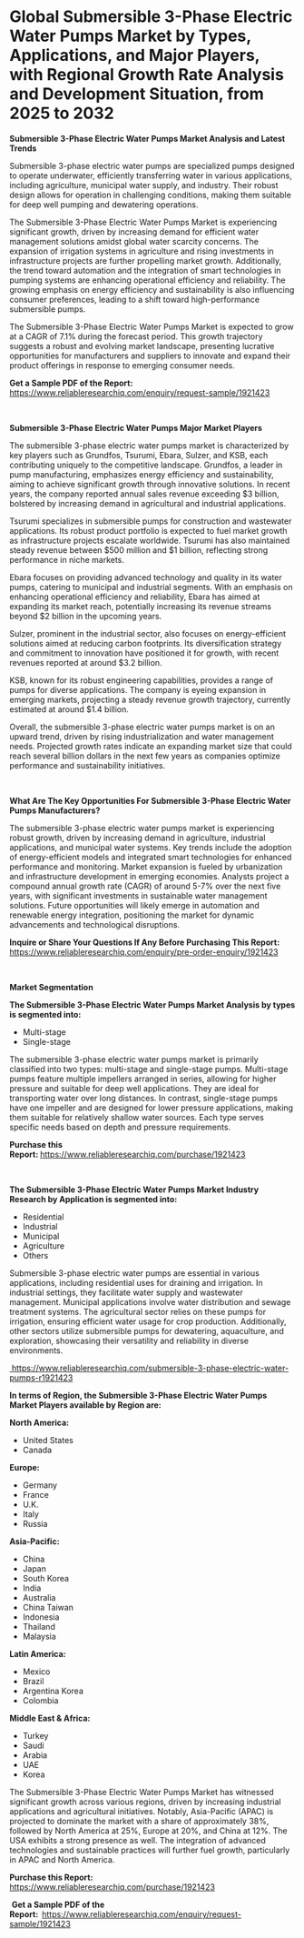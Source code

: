 <p><h1>Global Submersible 3-Phase Electric Water Pumps Market by Types, Applications, and Major Players, with Regional Growth Rate Analysis and Development Situation, from 2025 to 2032</h1></p><p><strong>Submersible 3-Phase Electric Water Pumps Market Analysis and Latest Trends</strong></p>
<p><p>Submersible 3-phase electric water pumps are specialized pumps designed to operate underwater, efficiently transferring water in various applications, including agriculture, municipal water supply, and industry. Their robust design allows for operation in challenging conditions, making them suitable for deep well pumping and dewatering operations.</p><p>The Submersible 3-Phase Electric Water Pumps Market is experiencing significant growth, driven by increasing demand for efficient water management solutions amidst global water scarcity concerns. The expansion of irrigation systems in agriculture and rising investments in infrastructure projects are further propelling market growth. Additionally, the trend toward automation and the integration of smart technologies in pumping systems are enhancing operational efficiency and reliability. The growing emphasis on energy efficiency and sustainability is also influencing consumer preferences, leading to a shift toward high-performance submersible pumps.</p><p>The Submersible 3-Phase Electric Water Pumps Market is expected to grow at a CAGR of 7.1% during the forecast period. This growth trajectory suggests a robust and evolving market landscape, presenting lucrative opportunities for manufacturers and suppliers to innovate and expand their product offerings in response to emerging consumer needs.</p></p>
<p><strong>Get a Sample PDF of the Report:&nbsp;</strong> <a href="https://www.reliableresearchiq.com/enquiry/request-sample/1921423?utm_campaign=2313&utm_medium=2&utm_source=Github&utm_content=ia&utm_term=12042025&utm_id=submersible-3-phase-electric-water-pumps">https://www.reliableresearchiq.com/enquiry/request-sample/1921423</a></p>
<p>&nbsp;</p>
<p><strong>Submersible 3-Phase Electric Water Pumps Major Market Players</strong></p>
<p><p>The submersible 3-phase electric water pumps market is characterized by key players such as Grundfos, Tsurumi, Ebara, Sulzer, and KSB, each contributing uniquely to the competitive landscape. Grundfos, a leader in pump manufacturing, emphasizes energy efficiency and sustainability, aiming to achieve significant growth through innovative solutions. In recent years, the company reported annual sales revenue exceeding $3 billion, bolstered by increasing demand in agricultural and industrial applications.</p><p>Tsurumi specializes in submersible pumps for construction and wastewater applications. Its robust product portfolio is expected to fuel market growth as infrastructure projects escalate worldwide. Tsurumi has also maintained steady revenue between $500 million and $1 billion, reflecting strong performance in niche markets.</p><p>Ebara focuses on providing advanced technology and quality in its water pumps, catering to municipal and industrial segments. With an emphasis on enhancing operational efficiency and reliability, Ebara has aimed at expanding its market reach, potentially increasing its revenue streams beyond $2 billion in the upcoming years.</p><p>Sulzer, prominent in the industrial sector, also focuses on energy-efficient solutions aimed at reducing carbon footprints. Its diversification strategy and commitment to innovation have positioned it for growth, with recent revenues reported at around $3.2 billion.</p><p>KSB, known for its robust engineering capabilities, provides a range of pumps for diverse applications. The company is eyeing expansion in emerging markets, projecting a steady revenue growth trajectory, currently estimated at around $1.4 billion.</p><p>Overall, the submersible 3-phase electric water pumps market is on an upward trend, driven by rising industrialization and water management needs. Projected growth rates indicate an expanding market size that could reach several billion dollars in the next few years as companies optimize performance and sustainability initiatives.</p></p>
<p>&nbsp;</p>
<p><strong>What Are The Key Opportunities For Submersible 3-Phase Electric Water Pumps Manufacturers?</strong></p>
<p><p>The submersible 3-phase electric water pumps market is experiencing robust growth, driven by increasing demand in agriculture, industrial applications, and municipal water systems. Key trends include the adoption of energy-efficient models and integrated smart technologies for enhanced performance and monitoring. Market expansion is fueled by urbanization and infrastructure development in emerging economies. Analysts project a compound annual growth rate (CAGR) of around 5-7% over the next five years, with significant investments in sustainable water management solutions. Future opportunities will likely emerge in automation and renewable energy integration, positioning the market for dynamic advancements and technological disruptions.</p></p>
<p><strong>Inquire or Share Your Questions If Any Before Purchasing This Report:</strong> <a href="https://www.reliableresearchiq.com/enquiry/pre-order-enquiry/1921423?utm_campaign=2313&utm_medium=2&utm_source=Github&utm_content=ia&utm_term=12042025&utm_id=submersible-3-phase-electric-water-pumps">https://www.reliableresearchiq.com/enquiry/pre-order-enquiry/1921423</a></p>
<p>&nbsp;</p>
<p><strong>Market Segmentation</strong></p>
<p><strong>The Submersible 3-Phase Electric Water Pumps Market Analysis by types is segmented into:</strong></p>
<p><ul><li>Multi-stage</li><li>Single-stage</li></ul></p>
<p><p>The submersible 3-phase electric water pumps market is primarily classified into two types: multi-stage and single-stage pumps. Multi-stage pumps feature multiple impellers arranged in series, allowing for higher pressure and suitable for deep well applications. They are ideal for transporting water over long distances. In contrast, single-stage pumps have one impeller and are designed for lower pressure applications, making them suitable for relatively shallow water sources. Each type serves specific needs based on depth and pressure requirements.</p></p>
<p><strong>Purchase this Report:&nbsp;</strong><a href="https://www.reliableresearchiq.com/purchase/1921423?utm_campaign=2313&utm_medium=2&utm_source=Github&utm_content=ia&utm_term=12042025&utm_id=submersible-3-phase-electric-water-pumps">https://www.reliableresearchiq.com/purchase/1921423</a></p>
<p>&nbsp;</p>
<p><strong>The Submersible 3-Phase Electric Water Pumps Market Industry Research by Application is segmented into:</strong></p>
<p><ul><li>Residential</li><li>Industrial</li><li>Municipal</li><li>Agriculture</li><li>Others</li></ul></p>
<p><p>Submersible 3-phase electric water pumps are essential in various applications, including residential uses for draining and irrigation. In industrial settings, they facilitate water supply and wastewater management. Municipal applications involve water distribution and sewage treatment systems. The agricultural sector relies on these pumps for irrigation, ensuring efficient water usage for crop production. Additionally, other sectors utilize submersible pumps for dewatering, aquaculture, and exploration, showcasing their versatility and reliability in diverse environments.</p></p>
<p><a href="https://www.reliableresearchiq.com/submersible-3-phase-electric-water-pumps-r1921423?utm_campaign=2313&utm_medium=2&utm_source=Github&utm_content=ia&utm_term=12042025&utm_id=submersible-3-phase-electric-water-pumps">&nbsp;https://www.reliableresearchiq.com/submersible-3-phase-electric-water-pumps-r1921423</a></p>
<p><strong>In terms of Region, the Submersible 3-Phase Electric Water Pumps Market Players available by Region are:</strong></p>
<p>
    <p> <strong> North America: </strong>
        <ul>
            <li>United States</li>
            <li>Canada</li>
        </ul>
        </p> 
    <p> <strong> Europe: </strong>
        <ul>
            <li>Germany</li>
            <li>France</li>
            <li>U.K.</li>
            <li>Italy</li>
            <li>Russia</li>
        </ul>
        </p> 
    <p> <strong> Asia-Pacific: </strong>
        <ul>
            <li>China</li>
            <li>Japan</li>
            <li>South Korea</li>
            <li>India</li>
            <li>Australia</li>
            <li>China Taiwan</li>
            <li>Indonesia</li>
            <li>Thailand</li>
            <li>Malaysia</li>
        </ul>
        </p> 
    <p> <strong> Latin America: </strong>
        <ul>
            <li>Mexico</li>
            <li>Brazil</li>
            <li>Argentina Korea</li>
            <li>Colombia</li>
        </ul>
        </p> 
    <p> <strong> Middle East & Africa: </strong>
        <ul>
            <li>Turkey</li>
            <li>Saudi</li>
            <li>Arabia</li>
            <li>UAE</li>
            <li>Korea</li>
        </ul>
    </p>
    </p>
<p><p>The Submersible 3-Phase Electric Water Pumps Market has witnessed significant growth across various regions, driven by increasing industrial applications and agricultural initiatives. Notably, Asia-Pacific (APAC) is projected to dominate the market with a share of approximately 38%, followed by North America at 25%, Europe at 20%, and China at 12%. The USA exhibits a strong presence as well. The integration of advanced technologies and sustainable practices will further fuel growth, particularly in APAC and North America.</p></p>
<p><strong>Purchase this Report: </strong><a href="https://www.reliableresearchiq.com/purchase/1921423?utm_campaign=2313&utm_medium=2&utm_source=Github&utm_content=ia&utm_term=12042025&utm_id=submersible-3-phase-electric-water-pumps">https://www.reliableresearchiq.com/purchase/1921423</a></p>
<p>&nbsp;<strong>Get a Sample PDF of the Report:&nbsp;&nbsp;</strong><a href="https://www.reliableresearchiq.com/enquiry/request-sample/1921423?utm_campaign=2313&utm_medium=2&utm_source=Github&utm_content=ia&utm_term=12042025&utm_id=submersible-3-phase-electric-water-pumps">https://www.reliableresearchiq.com/enquiry/request-sample/1921423</a></p>
<p><strong></strong></p>
<p><p></p><p></p><p></p></p>